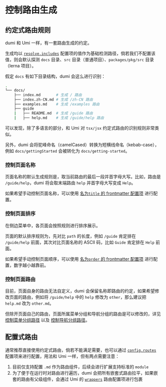 # 控制路由生成

## 约定式路由规则

dumi 和 Umi 一样，有一套路由生成的约定。

生成均以 [`resolve.includes`](/config#includes) 配置项的值作为基础检测路径，倘若我们不配置该值，则会默认探测 `docs` 目录、`src` 目录（普通项目）、`packages/pkg/src` 目录（lerna 项目）。

假定 `docs` 有如下目录结构，dumi 会这么进行识别：

```bash
.
└── docs/
    ├── index.md       # 生成 / 路由
    ├── index.zh-CN.md # 生成 /zh-CN 路由
    ├── examples.md    # 生成 /examples 路由
    ├── guide
    |   ├── README.md  # 生成 /guide 路由
    |   ├── help.md    # 生成 /guide/help 路由
```

可以发现，除了多语言的部分，和 Umi 对 `tsx/jsx` 约定式路由的识别规则非常类似。

另外，dumi 会将驼峰命名（camelCased）转换为短横线命名（kebab-case），例如 `docs/gettingStarted` 会被转化为 `docs/getting-started`。

### 控制页面名称

页面名称的默认生成规则是，取当前路由的最后一段并首字母大写。比如，路由是 `/guide/help`，dumi 将会取末端路由 `help` 并首字母大写变成 `Help`。

如果希望手动控制页面名称，可以使用 [名为`title` 的 frontmatter 配置项](/config/frontmatter#title) 进行配置。

### 控制页面排序

在侧边菜单中，各页面会按照规则进行排序展示。

页面的默认排序规则为，先对比 `path` 的长度，例如 `/guide` 肯定排在 `/guide/help` 前面，其次对比页面名称的 ASCII 码，比如 `Guide` 肯定排在 `Help` 前面。

如果希望手动控制页面顺序，可以使用 [名为`order` 的 frontmatter 配置项](/config/frontmatter#order) 进行配置，数字越小越靠前。

### 控制页面路由

目前，页面自身的路由无法自定义，dumi 会保留名称即路由的约定，如果希望修改页面的路由，例如将 `/guide/help` 中的 `help` 修改为 `other`，那么建议把 `help.md` 改为 `other.md`。

但除开页面自己的路由，页面所属菜单分组和导航分组的路由是可以修改的，详见 [控制菜单分组路径](/guide/control-menu-generate#控制分组路径) 以及 [控制导航分组路径](/guide/control-nav-generate#控制导航路径)。

## 配置式路由

通常推荐直接使用约定式路由，倘若不能满足需要，也可以通过 [`config.routes`](/config#routes) 配置项来进行配置，用法和 Umi 一样，但有两点需要注意：

1. 目前仅支持配置 `.md` 作为路由组件，后续会进行扩展支持标准的 `module`
2. 为了便于在运行时对路由进行遍历，dumi 会把所有嵌套式路由拉平，如果嵌套的路由有父级组件，会通过 Umi 的 [`wrappers`](https://umijs.org/docs/routing#wrappers) 路由配置项进行包裹
